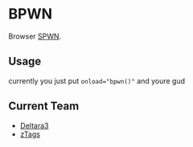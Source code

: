 # BPWN
Browser [SPWN](https://github.com/Spu7Nix/SPWN-language).

## Usage
currently you just put `onload="bpwn()"` and youre gud

## Current Team
- [Deltara3](https://github.com/Deltara3)
- [zTags](https://github.com/zTags)
